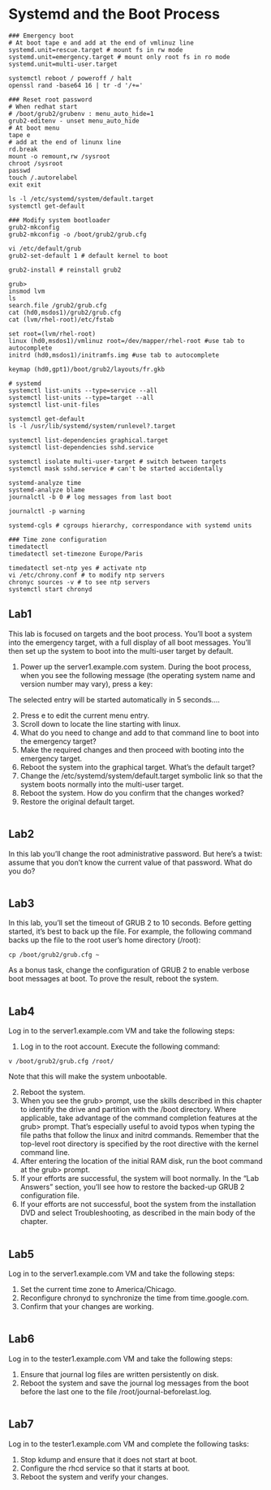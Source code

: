 # Systemd and the Boot Process

```shell
### Emergency boot
# At boot tape e and add at the end of vmlinuz line
systemd.unit=rescue.target # mount fs in rw mode
systemd.unit=emergency.target # mount only root fs in ro mode
systemd.unit=multi-user.target

systemctl reboot / poweroff / halt
openssl rand -base64 16 | tr -d '/+='

### Reset root password
# When redhat start
# /boot/grub2/grubenv : menu_auto_hide=1
grub2-editenv - unset menu_auto_hide
# At boot menu
tape e
# add at the end of linunx line
rd.break
mount -o remount,rw /sysroot
chroot /sysroot
passwd
touch /.autorelabel
exit exit

ls -l /etc/systemd/system/default.target
systemctl get-default

### Modify system bootloader
grub2-mkconfig
grub2-mkconfig -o /boot/grub2/grub.cfg

vi /etc/default/grub
grub2-set-default 1 # default kernel to boot

grub2-install # reinstall grub2

grub>
insmod lvm
ls
search.file /grub2/grub.cfg
cat (hd0,msdos1)/grub2/grub.cfg
cat (lvm/rhel-root)/etc/fstab

set root=(lvm/rhel-root)
linux (hd0,msdos1)/vmlinuz root=/dev/mapper/rhel-root #use tab to autocomplete
initrd (hd0,msdos1)/initramfs.img #use tab to autocomplete

keymap (hd0,gpt1)/boot/grub2/layouts/fr.gkb

# systemd
systemctl list-units --type=service --all
systemctl list-units --type=target --all
systemctl list-unit-files

systemctl get-default
ls -l /usr/lib/systemd/system/runlevel?.target

systemctl list-dependencies graphical.target
systemctl list-dependencies sshd.service

systemctl isolate multi-user-target # switch between targets
systemctl mask sshd.service # can't be started accidentally

systemd-analyze time
systemd-analyze blame
journalctl -b 0 # log messages from last boot

journalctl -p warning

systemd-cgls # cgroups hierarchy, correspondance with systemd units

### Time zone configuration
timedatectl
timedatectl set-timezone Europe/Paris

timedatectl set-ntp yes # activate ntp
vi /etc/chrony.conf # to modify ntp servers
chronyc sources -v # to see ntp servers
systemctl start chronyd
```

## Lab1

This lab is focused on targets and the boot process. You’ll boot a system into the emergency target, with a full display of all boot messages. You’ll then set up the system to boot into the multi-user target by default.

1. Power up the server1.example.com system. During the boot process, when you see the following message (the operating system name and version number may vary), press a key:

The selected entry will be started automatically in 5 seconds....

2. Press e to edit the current menu entry.
3. Scroll down to locate the line starting with linux.
4. What do you need to change and add to that command line to boot into the emergency target?
5. Make the required changes and then proceed with booting into the emergency target.
6. Reboot the system into the graphical target. What’s the default target?
7. Change the /etc/systemd/system/default.target symbolic link so that the system boots normally into the multi-user target.
8. Reboot the system. How do you confirm that the changes worked?
9. Restore the original default target.

```shell

```

## Lab2

In this lab you’ll change the root administrative password. But here’s a twist: assume that you don’t know the current value of that password. What do you do?

```shell

```

## Lab3

In this lab, you’ll set the timeout of GRUB 2 to 10 seconds. Before getting started, it’s best to back up the file. For example, the following command backs up the file to the root user’s home directory (/root):

`cp /boot/grub2/grub.cfg ~`

As a bonus task, change the configuration of GRUB 2 to enable verbose boot messages at boot. To prove the result, reboot the system.

```shell

```

## Lab4

Log in to the server1.example.com VM and take the following steps:

1. Log in to the root account. Execute the following command:

`v /boot/grub2/grub.cfg /root/`

Note that this will make the system unbootable.

2. Reboot the system.
3. When you see the grub> prompt, use the skills described in this chapter to identify the drive and partition with the /boot directory. Where applicable, take advantage of the command completion features at the grub> prompt. That’s especially useful to avoid typos when typing the file paths that follow the linux and initrd commands.
Remember that the top-level root directory is specified by the root directive with the kernel command line.
4. After entering the location of the initial RAM disk, run the boot command at the grub> prompt.
5. If your efforts are successful, the system will boot normally. In the “Lab Answers” section, you’ll see how to restore the backed-up GRUB 2 configuration file.
6. If your efforts are not successful, boot the system from the installation DVD and select Troubleshooting, as described in the main body of the chapter.

```shell

```

## Lab5

Log in to the server1.example.com VM and take the following steps:

1. Set the current time zone to America/Chicago.
2. Reconfigure chronyd to synchronize the time from time.google.com.
3. Confirm that your changes are working.

```shell

```

## Lab6

Log in to the tester1.example.com VM and take the following steps:

1. Ensure that journal log files are written persistently on disk.
2. Reboot the system and save the journal log messages from the boot before the last one to the file /root/journal-beforelast.log.

```shell

```

## Lab7

Log in to the tester1.example.com VM and complete the following tasks:

1. Stop kdump and ensure that it does not start at boot.
2. Configure the rhcd service so that it starts at boot.
3. Reboot the system and verify your changes.

```shell

```
